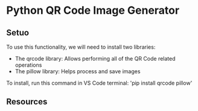 # Python QR Code Image Generator
## Setuo
To use this functionality, we will need to install two libraries:
- The qrcode library: Allows performing all of the QR Code related operations
- The pillow library: Helps process and save images

To install, run this command in VS Code terminal:
'pip install qrcode pillow'

## Resources


